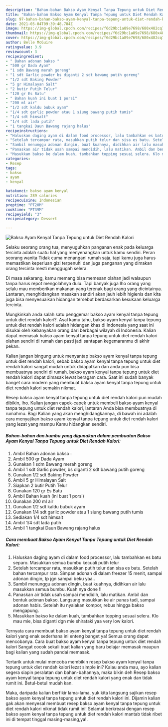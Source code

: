```yaml
---
description: "Bahan-bahan Bakso Ayam Kenyal Tanpa Tepung untuk Diet Rendah Kalori Sederhana dan Mudah Dibuat"
title: "Bahan-bahan Bakso Ayam Kenyal Tanpa Tepung untuk Diet Rendah Kalori Sederhana dan Mudah Dibuat"
slug: 97-bahan-bahan-bakso-ayam-kenyal-tanpa-tepung-untuk-diet-rendah-kalori-sederhana-dan-mudah-dibuat
date: 2021-05-04T09:39:48.784Z
image: https://img-global.cpcdn.com/recipes/f6d29bc1a89e7698/680x482cq70/bakso-ayam-kenyal-tanpa-tepung-untuk-diet-rendah-kalori-foto-resep-utama.jpg
thumbnail: https://img-global.cpcdn.com/recipes/f6d29bc1a89e7698/680x482cq70/bakso-ayam-kenyal-tanpa-tepung-untuk-diet-rendah-kalori-foto-resep-utama.jpg
cover: https://img-global.cpcdn.com/recipes/f6d29bc1a89e7698/680x482cq70/bakso-ayam-kenyal-tanpa-tepung-untuk-diet-rendah-kalori-foto-resep-utama.jpg
author: Belle McGuire
ratingvalue: 3.9
reviewcount: 3
recipeingredient:
- " Bahan adonan bakso "
- "500 gr Dada Ayam"
- "1 sdm Bawang merah goreng"
- "1 sdt Garlic powder bs diganti 2 sdt bawang putih goreng"
- "1/2 sdt Baking Powder"
- "5 gr Himalayan Salt"
- "2 butir Putih Telur"
- "120 gr Es Batu"
- " Bahan kuah ini buat 1 porsi"
- "200 ml air"
- "1/2 sdt kaldu bubuk ayam"
- "1/4 sdt garlic powder atau 1 siung bawang putih tumis"
- "1/4 sdt himsalt"
- "1/4 sdt lada putih"
- "1 tangkai Daun Bawang rajang halus"
recipeinstructions:
- "Haluskan daging ayam di dalam food processor, lalu tambahkan es batu separo. Masukkan semua bumbu kecuali putih telur"
- "Setelah tercampur rata, masukkan putih telur dan sisa es batu. Setelah bahan tercampur rata. Simpan adonan di dalam freezer 15 menit, sampai adonan dingin, tp jgn sampai beku yaa.."
- "Sambil menunggu adonan dingin, buat kuahnya, didihkan air lalu masukkan semua bumbu. Kuah nya done !!"
- "Panaskan air tidak usah sampai mendidih, lalu matikan. Ambil dan bentuk adonan bakso. Langsung masukkan ke air panas tadi, sampai adonan habis. Setelah itu nyalakan kompor, rebus hingga bakso mengapung."
- "Masukkan bakso ke dalam kuah, tambahkan topping sesuai selera. Klo mau mie, bisa diganti dgn mie shirataki yaa very low kalori."
categories:
- Resep
tags:
- bakso
- ayam
- kenyal

katakunci: bakso ayam kenyal 
nutrition: 289 calories
recipecuisine: Indonesian
preptime: "PT20M"
cooktime: "PT39M"
recipeyield: "3"
recipecategory: Dessert

---
```



![Bakso Ayam Kenyal Tanpa Tepung untuk Diet Rendah Kalori](https://img-global.cpcdn.com/recipes/f6d29bc1a89e7698/680x482cq70/bakso-ayam-kenyal-tanpa-tepung-untuk-diet-rendah-kalori-foto-resep-utama.jpg)

Selaku seorang orang tua, menyuguhkan panganan enak pada keluarga tercinta adalah suatu hal yang menyenangkan untuk kamu sendiri. Peran seorang  wanita Tidak cuma menangani rumah saja, tapi kamu juga harus memastikan keperluan gizi terpenuhi dan juga panganan yang dimakan orang tercinta mesti menggugah selera.

Di masa  sekarang, kamu memang bisa memesan olahan jadi walaupun tanpa harus repot mengolahnya dulu. Tapi banyak juga lho orang yang selalu mau memberikan makanan yang terenak bagi orang yang dicintainya. Lantaran, menghidangkan masakan sendiri akan jauh lebih higienis dan kita juga bisa menyesuaikan hidangan tersebut berdasarkan kesukaan keluarga tercinta. 



Mungkinkah anda salah satu penggemar bakso ayam kenyal tanpa tepung untuk diet rendah kalori?. Asal kamu tahu, bakso ayam kenyal tanpa tepung untuk diet rendah kalori adalah hidangan khas di Indonesia yang saat ini disukai oleh kebanyakan orang dari berbagai wilayah di Indonesia. Kalian dapat memasak bakso ayam kenyal tanpa tepung untuk diet rendah kalori olahan sendiri di rumah dan pasti jadi santapan kegemaranmu di akhir pekan.

Kalian jangan bingung untuk menyantap bakso ayam kenyal tanpa tepung untuk diet rendah kalori, sebab bakso ayam kenyal tanpa tepung untuk diet rendah kalori sangat mudah untuk didapatkan dan anda pun bisa membuatnya sendiri di rumah. bakso ayam kenyal tanpa tepung untuk diet rendah kalori dapat dimasak lewat beragam cara. Saat ini sudah banyak banget cara modern yang membuat bakso ayam kenyal tanpa tepung untuk diet rendah kalori semakin nikmat.

Resep bakso ayam kenyal tanpa tepung untuk diet rendah kalori pun mudah dibikin, lho. Kalian jangan capek-capek untuk membeli bakso ayam kenyal tanpa tepung untuk diet rendah kalori, lantaran Anda bisa membuatnya di rumahmu. Bagi Kalian yang akan menghidangkannya, di bawah ini adalah cara menyajikan bakso ayam kenyal tanpa tepung untuk diet rendah kalori yang lezat yang mampu Kamu hidangkan sendiri.

<!--inarticleads1-->

##### Bahan-bahan dan bumbu yang digunakan dalam pembuatan Bakso Ayam Kenyal Tanpa Tepung untuk Diet Rendah Kalori:

1. Ambil  Bahan adonan bakso :
1. Ambil 500 gr Dada Ayam
1. Gunakan 1 sdm Bawang merah goreng
1. Ambil 1 sdt Garlic powder, bs diganti 2 sdt bawang putih goreng
1. Gunakan 1/2 sdt Baking Powder
1. Ambil 5 gr Himalayan Salt
1. Siapkan 2 butir Putih Telur
1. Gunakan 120 gr Es Batu
1. Ambil  Bahan kuah (ini buat 1 porsi)
1. Gunakan 200 ml air
1. Gunakan 1/2 sdt kaldu bubuk ayam
1. Gunakan 1/4 sdt garlic powder atau 1 siung bawang putih tumis
1. Sediakan 1/4 sdt himsalt
1. Ambil 1/4 sdt lada putih
1. Ambil 1 tangkai Daun Bawang rajang halus




<!--inarticleads2-->

##### Cara membuat Bakso Ayam Kenyal Tanpa Tepung untuk Diet Rendah Kalori:

1. Haluskan daging ayam di dalam food processor, lalu tambahkan es batu separo. Masukkan semua bumbu kecuali putih telur
1. Setelah tercampur rata, masukkan putih telur dan sisa es batu. Setelah bahan tercampur rata. Simpan adonan di dalam freezer 15 menit, sampai adonan dingin, tp jgn sampai beku yaa..
1. Sambil menunggu adonan dingin, buat kuahnya, didihkan air lalu masukkan semua bumbu. Kuah nya done !!
1. Panaskan air tidak usah sampai mendidih, lalu matikan. Ambil dan bentuk adonan bakso. Langsung masukkan ke air panas tadi, sampai adonan habis. Setelah itu nyalakan kompor, rebus hingga bakso mengapung.
1. Masukkan bakso ke dalam kuah, tambahkan topping sesuai selera. Klo mau mie, bisa diganti dgn mie shirataki yaa very low kalori.




Ternyata cara membuat bakso ayam kenyal tanpa tepung untuk diet rendah kalori yang enak sederhana ini enteng banget ya! Semua orang dapat mencobanya. Cara buat bakso ayam kenyal tanpa tepung untuk diet rendah kalori Sangat cocok sekali buat kalian yang baru belajar memasak maupun bagi kalian yang sudah pandai memasak.

Tertarik untuk mulai mencoba membikin resep bakso ayam kenyal tanpa tepung untuk diet rendah kalori lezat simple ini? Kalau anda mau, ayo kalian segera siapin peralatan dan bahan-bahannya, maka bikin deh Resep bakso ayam kenyal tanpa tepung untuk diet rendah kalori yang enak dan tidak rumit ini. Betul-betul mudah kan. 

Maka, daripada kalian berfikir lama-lama, yuk kita langsung sajikan resep bakso ayam kenyal tanpa tepung untuk diet rendah kalori ini. Dijamin kalian gak akan menyesal membuat resep bakso ayam kenyal tanpa tepung untuk diet rendah kalori nikmat tidak rumit ini! Selamat berkreasi dengan resep bakso ayam kenyal tanpa tepung untuk diet rendah kalori mantab tidak ribet ini di tempat tinggal masing-masing,ya!.

